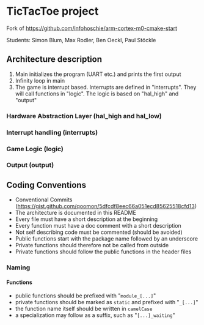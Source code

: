 # TicTacToe project

Fork of https://github.com/infohoschie/arm-cortex-m0-cmake-start

Students: Simon Blum, Max Rodler, Ben Oeckl, Paul Stöckle

## Architecture description
1. Main initializes the program (UART etc.) and prints the first output
2. Infinity loop in main
3. The game is interrupt based. Interrupts are defined in "interrupts". They will call functions in "logic". The logic is based on "hal_high" and "output"

### Hardware Abstraction Layer (hal_high and hal_low)

### Interrupt handling (interrupts)

### Game Logic (logic)

### Output (output)

## Coding Conventions
- Conventional Commits (https://gist.github.com/qoomon/5dfcdf8eec66a051ecd85625518cfd13)
- The architecture is documented in this README
- Every file must have a short description at the beginning
- Every function must have a doc comment with a short description
- Not self describing code must be commented (should be avoided)
- Public functions start with the package name followed by an underscore
- Private functions should therefore not be called from outside
- Private functions should follow the public functions in the header files

### Naming
#### Functions
- public functions should be prefixed with "`module_[...]`"
- private functions should be marked as `static` and prefixed with "`_[...]`"
- the function name itself should be written in `camelCase`
- a specialization may follow as a suffix, such as "`[...]_waiting`"

